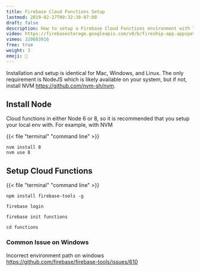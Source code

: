 ```yaml
---
title: Firebase Cloud Functions Setup
lastmod: 2019-02-27T09:32:30-07:00
draft: false
description: How to setup a Firebase Cloud Functions environment with TypeScript
video: https://firebasestorage.googleapis.com/v0/b/fireship-app.appspot.com/o/courses%2Fcloud-functions-master-course%2F1-install.mp4?alt=media&token=c0bca07e-4936-48cb-a8c7-58a0131c8075
vimeo: 320683916
free: true
weight: 3
emoji: 👶
---
```


Installation and setup is identical for Mac, Windows, and Linux. The only requirement is NodeJS which is likely available on your system, but if not, install NVM https://github.com/nvm-sh/nvm.

## Install Node

Cloud functions in either Node 6 or 8, so it is recommended that you setup your local env with. For example, with NVM

{{< file "terminal" "command line" >}}

```
nvm install 8
nvm use 8
```

## Setup Cloud Functions

{{< file "terminal" "command line" >}}

```
npm install firebase-tools -g

firebase login

firebase init functions

cd functions
```

### Common Issue on Windows

Incorrect environment path on windows https://github.com/firebase/firebase-tools/issues/610
